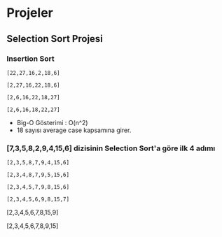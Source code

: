 # Projeler 
## Selection Sort Projesi
### Insertion Sort

```
[22,27,16,2,18,6]

[2,27,16,22,18,6]

[2,6,16,22,18,27]

[2,6,16,18,22,27]
```

* Big-O Gösterimi : O(n^2)
* 18 sayısı average case kapsamına girer.

### [7,3,5,8,2,9,4,15,6] dizisinin Selection Sort'a göre ilk 4 adımı 

```
[2,3,5,8,7,9,4,15,6]

[2,3,4,8,7,9,5,15,6]

[2,3,4,5,7,9,8,15,6]

[2,3,4,5,6,9,8,15,7]
```

[2,3,4,5,6,7,8,15,9]

[2,3,4,5,6,7,8,9,15]



